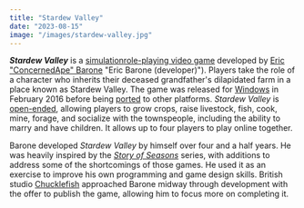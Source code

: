 ```yaml
---
title: "Stardew Valley"
date: "2023-08-15"
image: "/images/stardew-valley.jpg"
---
```


**_Stardew Valley_** is a [simulation](https://en.wikipedia.org/wiki/Simulation_video_game "Simulation video game")[role-playing video game](https://en.wikipedia.org/wiki/Role-playing_video_game "Role-playing video game") developed by [Eric &#34;ConcernedApe&#34; Barone](<https://en.wikipedia.org/wiki/Eric_Barone_(developer)>) "Eric Barone (developer)"). Players take the role of a character who inherits their deceased grandfather's dilapidated farm in a place known as Stardew Valley. The game was released for [Windows](https://en.wikipedia.org/wiki/Windows "Windows") in February 2016 before being [ported](https://en.wikipedia.org/wiki/Video_game_port "Video game port") to other platforms. _Stardew Valley_ is [open-ended](https://en.wikipedia.org/wiki/Nonlinear_gameplay "Nonlinear gameplay"), allowing players to grow crops, raise livestock, fish, cook, mine, forage, and socialize with the townspeople, including the ability to marry and have children. It allows up to four players to play online together.

Barone developed _Stardew Valley_ by himself over four and a half years. He was heavily inspired by the _[Story of Seasons](https://en.wikipedia.org/wiki/Story_of_Seasons "Story of Seasons")_ series, with additions to address some of the shortcomings of those games. He used it as an exercise to improve his own programming and game design skills. British studio [Chucklefish](https://en.wikipedia.org/wiki/Chucklefish "Chucklefish") approached Barone midway through development with the offer to publish the game, allowing him to focus more on completing it.
